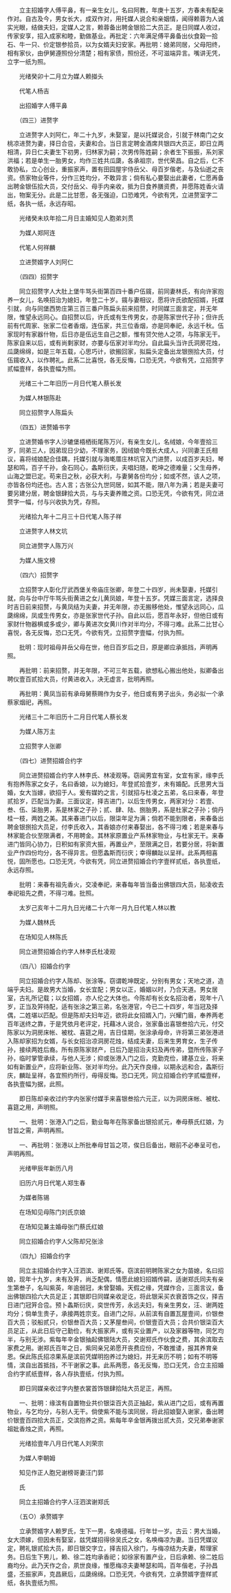 <!-- { "loadSidebar": true } -->
　　立主招婚字人傅平鼻，有一亲生女儿，名曰阿教，年庚十五岁，方春未有配亲作对。自古及今，男女长大，成双作对，用托媒人说合和亲姻情，闻得赖蓉为人诚实光眼，结做夫妇，定媒人之言，赖蓉备出聘金银拾二大员正。是日同媒人收过，传家安享，招入成家和睦，勤做基业。再批定：六年满足傅平鼻备出伙食榖一拾石、牛一只、价定银参拾员，以为女婿夫妇安家。再批明：媳弟同居，父母阳终，相有家伙，由伊舅遵照份分清楚；相有家债，照份还，不可滋端异言。嘴讲无凭，立字一纸为照。 

　　光绪癸卯十二月立为媒人赖掽头 

　　代笔人杨吉 

　　出招婚字人傅平鼻 

　　（四三）进赘字 

　　立进赘字人刘阿仁，年二十九岁，未娶室，是以托媒说合，引就于林南门之女桃凉进赘为妻，择日合卺，夫妻和合。当日言定聘金酒席共银四大员正，即日立两相清，异日仁夫妻生下初男，归林家为嗣；次男传陈姓嗣；余者生下振振，系刘家洪福；若是单生一胎男女，均作三姓共瓜瓞，各承祖宗，世代荣昌。自之后，仁不敢协私，立心创业，重振家声，置有田园屋宇侍岳父、母百岁偕老，与及仙逝之丧资。债家物业等件，分作三姓均分，不敢异言；倘有私心要娶出此妻者，仁愿再备出聘金银伍拾大员，交付岳父、母手内亲收，抵为日食养膳资费，并愿陈姓香火请出，物案无分。此是二比甘愿，各无强迫，口恐难凭，今欲有凭，立进赘室字二纸，各执一纸，永远存昭。 

　　光绪癸未玖年拾二月日主婚知见人胞弟刘贯 

　　为媒人郑阿连 

　　代笔人何祥麟 

　　立进赘婿字人刘阿仁 

　　（四四）招赘字 

　　同立招赘字人大肚上堡牛骂头街第百四十番户伍鑧，前同妻林氏，有向许家抱养一女儿，名唤招治为媳妇，年登二十岁。鑧与妻相议，愿将许氏欲配招婿，托媒引就，向与同堡西势庄第三百三番户陈扁头前来招赘，时同媒三面言定，并无年限，惟望永远同心。自招赘以后，许氏或有生传男女，亦是陈家世代子孙；但许氏前有代周家、张家二位者香烟，连伍家，共三位香烟，亦是同奉祀，永远千秋。伍家现时有家器什物，后日亦是伍远生自己之额，惟有贷欠他人之项，与陈家无干。陈家自来以后，或有尚剩家财，亦要与伍家对半均分。自此扁头当许氏洞房花烛，瓜瓞绵绵，如是三年五载，心思巧计，欲搬回家，拟扁头定备出龙银捌拾大员，付伍鑧收入，以作聘礼。此系二比喜悦，各无反悔，口恐无凭，今欲有凭，立招赘字贰幅壹样，各执壹幅为照。 

　　光绪三十二年旧历一月日代笔人蔡长发 

　　为媒人林银陈赴 

　　同立招赘字人陈扁头 

　　（四五）进赘婚书字 

　　立进赘婚书字人沙辘堡梧栖街尾陈万兴，有亲生女儿，名绒娘，今年壹拾三岁，同弟三人，因弟现日少幼，不理家务，因绒娘今既长大成人，兴同妻王氏相议，喜将绒娘配合佳耦，托媒引就与海墘厝庄林坑官入门进赘，以成百岁夫妇，琴瑟和鸣，百子千孙，金石同心，螽斯衍庆，夫唱妇随，乾坤之德难量；父生母养，山海之盟已定。苟来日之秋，必获大利，与妻舅各份均分；如或不然，该人之项，亦皆各份均还也。古人言；古张公九世同居，如其不能，限八年为满；若是夫妻可要另建分居，聘金银肆拾大员，与与夫妻养赡之资。口恐无凭，今欲有凭，同立进赘字一幅，付与兴收执为凭，存照。 

　　光绪拾九年十二月三十日代笔人陈子祥 

　　立进赘字人林文坑 

　　同立进赘字人陈万兴 

　　为媒人施文榜 

　　（四六）招赘字 

　　立招赘字人彰化厅武西堡关帝庙庄张卿，年登二十四岁，尚未娶妻，托媒引就，向与台中厅牛骂头街黄进之女儿黄凤娘，年登十五岁。凭媒三面言定，选择良时吉日前来招赘，与黄凤结为夫妻，并无年限，亦无搬移他处，惟望永远同心，瓜瓞绵绵，凤或生传男女，亦是张家世代子孙。自此以后，愿百年永好，但他日或有家财什物器椇或多或少，卿与黄进次女黄川作对半均分，不得刁难。此系二比甘心喜悦，各无反悔，恐口无凭，今欲有凭，立招赘字壹幅，付执为照。 

　　批明：现时祖母并岳父母在世，他日百岁后之日，原是卿应承抵挡，声明再照。 

　　再批明：前来招赘，并无年限，不可三年五载，欲想私心搬出他处，拟卿备出聘仪壹百贰拾大员，付黄进收入，决无虚言，批明再照。 

　　再批明：黄凤当前有承母舅蔡赐作为女子，他日或有男子出头，务必拟一个承蔡家烟祀，再照。 

　　光绪三十二年旧历十二月日代笔人蔡长发 

　　为媒人陈万主 

　　立招赘字人张卿 

　　（四七）进赘招婿合约字 

　　同立进赘招婿合约字人林李氏、林凌观等。窃闻男宜有室，女宜有家，缘李氏有抱养陈家之女子，名曰香娘，以为媳妇，年登贰拾壹岁，未有婚配。氏思男大当婚，女大当嫁，欲招于人。爰有媒妁之言，引就招与杜凌之五弟，名曰来春，年登贰拾岁，匹配当为妻。三面议定，择吉进门，以后生传男女，两家对分：若壹、叁、伍、柒胎男，系是林家之子孙；贰、肆、陆、捌胎男，系是杜家之子孙；倘丹桂一枝，两姓之美。其来春进门以后，限柒年足为满；倘若不能到限者，来春备出聘金银捌拾大员足，付李氏收入，其香娘亦付来春娶出，各不得刁难；若是来春与林家能合伙至限满者，不用聘金。其林家原置业产系林家物业，与杜家无干。来春进门皆同心协力，日积如有家资大振，再置业产，至限满之日，若要分居，将新置业产作四份均分，各不得异言。但愿螽斯而衍庆；幸得麟趾以呈祥。此系两相喜悦，固所愿也。口恐无凭，今欲有凭，同立进赘招婚合约字壹样贰纸，各执壹纸，永远存照。 

　　批明：来春有祖先香火，交凌奉祀，来春每年皆当备出佛银四大员，贴凌收去奉祀祖先之费，不得刁难。批照。 

　　太岁己亥年十二月九日光绪二十六年一月九日代笔人林以教 

　　为媒人魏林氏 

　　在场知见人林陈氏 

　　同立进赘招婚合约字人林李氏杜凌观 

　　（四八）招婚合约字 

　　同立招婚合约字人陈却、张涂等。窃谓乾坤既定，分别有男女；天地之道，造端乎夫妇。是故男大当婚，女长宜配；男女以正，婚姻以时，乃合天道。男女居室，古礼所记载；以女招婿，亦人伦之大体也。今陈却有长女名招治者，现年十八岁，正当及笄待配，适有张涂之第三弟，名张港官，今已二十四岁，年当冠及择偶，二姓堪以匹配。但是陈却夫妇年迈，欲将此女招婿入门，兴耀门眉，奉养两老百年送终之靠，于是凭依月老评定，托藉冰人说合，张家备出喜银叁拾六元，付交陈家以为洞房床帐、被枕、喜筵之用，吉日佳期，张涂承母命，许将第三弟张港进入陈却家招为女婿，与长女招治凉洞房花烛，结成夫妻，后来生男育女，生子传孙，接续两姓后裔。所有原陈家财产，日后乃是招治夫妇及再传弟，暨所传陈家子孙，临时掌管承续，与他人无涉；抑或张港入门之后，克勤克俭，建基立业，将来如有新置业产，应将新业陈、张对半均分。此乃天作良缘，以期永远和合，螽斯衍庆，麟趾呈祥，各宜照约所行，毋得反悔。恐口无凭，同立招婚合约字贰幅壹样，各执壹幅为据，此照。 

　　即日陈却亲收过约字内张家付媒手来喜银叁拾六元正，以为洞房床帐、被枕、喜筵之用，声明照。 

　　一、批明：张港入门之后，勤业每年在陈家备出银拾贰元，奉母蔡氏红娘，为甘旨之需，声明再照。 

　　一、再批明：张港以上所批奉母甘旨之项，俟日后备出，眼前不必奉呈可也，声明再照。 

　　光绪甲辰年新历八月 

　　旧历六月日代笔人郑生春 

　　为媒者陈锡 

　　在场知见母陈门刘氏京娘 

　　在场知见兼主婚母张门蔡氏红娘 

　　同立招婚合约字人父陈却兄张涂 

　　（四九）招婚合约字 

　　同立主招婚合约字入汪泗滨、谢郑氏等。窃滨前明聘陈家之女为苗媳，名曰招娘，现年十九岁，未有及笄，尚乏配偶，情愿此媳妇招婿传嗣，适谢郑氏同夫有亲生第叁子，名叫紫英，年逾弱冠，未曾娶婚。天假之缘，凭媒作合，三面言议，备出佛银四拾六大员足正；其银即日同媒亲收足讫，将此银采买衣衰首饰之仪，择吉日进门冠笄合卺。预卜螽斯衍庆，奕世传芳，永远夫妇，有亲生男女，汪、谢两姓均分；倘单生贵子，承接两姓宗支。自进门之际，从前滨有自置瓦屋壹间，价银叁百大员；驳船贰只，价银叁百大员；又茅屋叁间，价银壹百大员；合共价银柒百大员足正，从此日后守己勤俭，有大振家声，或有买业置产，以及家器等物，同乞均半，与别无涉。紫每年辛金银抽起佛银陆大员，交谢郑氏作伙食之费，其余滨取去家费之用。谢郑氏百年之日，紫同亲兄弟愿开丧费应份，不敢推诿，报其养育亲恩。保此陈氏招凉果系是滨前凭媒明抱养过为媳妇，并无来历不明；如有不明等情，滨自出首抵挡，不干谢家之事。此系两愿，各无反悔，恐口无凭，合立主招婚合约字贰纸壹样，各人存执壹纸，付执为照。 

　　即日同媒亲收过字内整衣裳首饰银肆拾陆大员足正，再照。 

　　一、批明：缘滨有自置物业共价银柒百大员正抽起，紫从进门之后，或有再置物业，与乞均分，与别人无干。倘使紫不能与滨同居，将此招娘娶入谢家，备出聘价银壹百四拾大员正，交滨抱养之资。紫每年辛金银再拨出贰大员，交兄弟奉谢家祖妣香烛之资，再照。 

　　光绪拾壹年八月日代笔人刘荣宗 

　　为媒人李朝姆 

　　知见作正人胞兄谢榜哥妻汪门郭 

　　氏 

　　同立主招婚合约字人汪泗滨谢郑氏 

　　（五○）承赘婿字 

　　立承赘婿字人赖罗氏，生下一男，名唤德福，行年廿一岁。古云：男大当婚，女大须嫁，但因未有娶室，兹凭媒招得徐吴氏之女，名唤梅凉为妻。当日凭媒议定，聘礼银贰拾大员，即日银交字立，择吉招入徐门，与梅凉结为夫妻，帮理家务。日后生下男儿，赖、徐二姓均承香祀；如徐家有置产业，日后承赖、徐二姓后裔均分。此乃天作之合，夙世良缘，惟愿梅凉夫妻琴瑟和鸣，百年偕老，子孙昌盛，丕振家声，克昌厥后，瓜瓞绵绵。口恐无凭，今欲有凭，立承赘婿字壹样贰纸，各执壹纸为照。 

